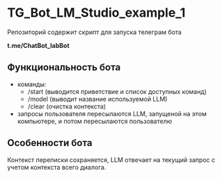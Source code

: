 # TG_Bot_LM_Studio_example_1
 
Репозиторий содержит скрипт для запуска телеграм бота

**t.me/ChatBot_labBot**

## Функциональность бота
* команды: 
   - /start (выводится приветствие и список доступных команд)
   - /model (выводит название используемой LLM)
   - /clear (очистка контекста)
* запросы пользователя пересылаются LLM, запущеной на этом компьютере, и потом пересылаются пользователю

## Особенности бота
Контекст переписки сохраняется, LLM отвечает на текущий запрос с учетом контекста всего диалога.


